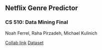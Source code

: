 ## Netflix Genre Predictor
### CS 510: Data Mining Final 

Noah Ferrel, Raha Pirzadeh, Michael Kulinich

[Collab link](https://colab.research.google.com/drive/1BhxNB3XMaLHFjusjcmrno9IdRtXNH0KW?usp=sharing)
[Dataset](https://github.com/rahapirzadeh/NetflixGenrePredictor/blob/main/netflix_titles.csv)
